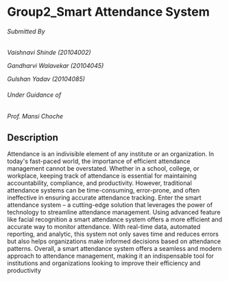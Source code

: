 # Group2_Smart Attendance System




###### Submitted By

*Vaishnavi Shinde (20104002)*

*Gandharvi Walavekar (20104045)*

*Gulshan Yadav (20104085)*



###### Under Guidance of

*Prof. Mansi Choche*


## Description


Attendance is an indivisible element of any institute or an organization. In today's fast-paced
world, the importance of efficient attendance management cannot be overstated. Whether in a
school, college, or workplace, keeping track of attendance is essential for maintaining
accountability, compliance, and productivity. However, traditional attendance systems can be
time-consuming, error-prone, and often ineffective in ensuring accurate attendance tracking. Enter the smart attendance system – a cutting-edge solution that leverages the power of
technology to streamline attendance management. Using advanced feature like facial
recognition a smart attendance system offers a more efficient and accurate way to monitor
attendance. With real-time data, automated reporting, and analytic, this system not only saves
time and reduces errors but also helps organizations make informed decisions based on
attendance patterns. Overall, a smart attendance system offers a seamless and modern approach to attendance
management, making it an indispensable tool for institutions and organizations looking to
improve their efficiency and productivity

